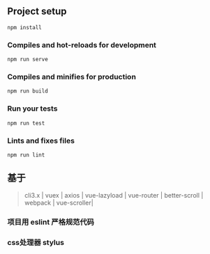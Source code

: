## Project setup
```
npm install
```
### Compiles and hot-reloads for development
```
npm run serve
```
### Compiles and minifies for production
```
npm run build
```
### Run your tests
```
npm run test
```
### Lints and fixes files
```
npm run lint
```
## 基于 
 > cli3.x | vuex | axios | vue-lazyload | vue-router | better-scroll | webpack | vue-scroller|
### 项目用  eslint    严格规范代码
### css处理器  stylus
